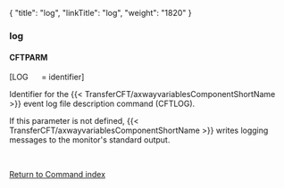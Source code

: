 {
    "title": "log",
    "linkTitle": "log",
    "weight": "1820"
}<span id="log"></span>

### log

#### CFTPARM

\[LOG      = identifier\]

Identifier for the {{< TransferCFT/axwayvariablesComponentShortName  >}} event
log file description command (CFTLOG).

If this parameter is not defined, {{< TransferCFT/axwayvariablesComponentShortName  >}} writes logging
messages to the monitor's standard output.

 

[Return to Command index](../../)
